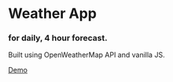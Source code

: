 # Weather App 
### for daily, 4 hour forecast. 
Built using OpenWeatherMap API and vanilla JS. 

[Demo](https://wintstack.github.io/weather-app/)
